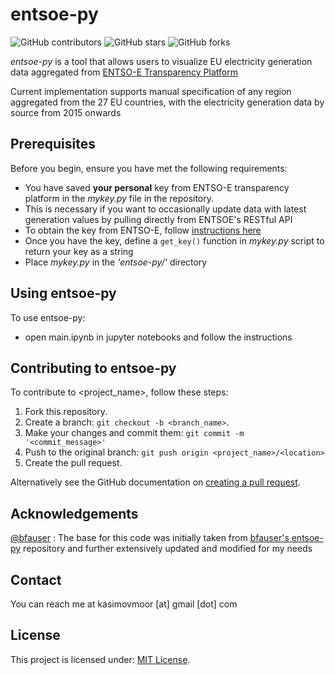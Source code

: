# entsoe-py

<!--- 
These are examples. See https://shields.io for others or to customize this set of shields. You might want to include dependencies, project status and licence info here  --->
![GitHub contributors](https://img.shields.io/github/contributors/timurka43/entsoe-py)
![GitHub stars](https://img.shields.io/github/stars/timurka43/entsoe-py?style=social)
![GitHub forks](https://img.shields.io/github/forks/timurka43/entsoe-py?style=social) 



*entsoe-py* is a tool that allows users to visualize EU electricity generation data aggregated from [ENTSO-E Transparency Platform](https://transparency.entsoe.eu/)

Current implementation supports manual specification of any region aggregated from the 27 EU countries, with the electricity generation data by source from 2015 onwards



## Prerequisites

Before you begin, ensure you have met the following requirements:
* You have saved **your personal** key from ENTSO-E transparency platform in the *mykey.py* file in the repository.
* This is necessary if you want to occasionally update data with latest generation values by pulling directly from ENTSOE's RESTful API
* To obtain the key from ENTSO-E, follow [instructions here](https://transparency.entsoe.eu/content/static_content/Static%20content/web%20api/Guide.html#_authentication_and_authorisation)
* Once you have the key, define a ```get_key()``` function in *mykey.py* script to return your key as a string
* Place *mykey.py* in the *'entsoe-py/'* directory



## Using entsoe-py

To use entsoe-py:
* open main.ipynb in jupyter notebooks and follow the instructions



## Contributing to entsoe-py
<!--- If your README is long or you have some specific process or steps you want contributors to follow, consider creating a separate CONTRIBUTING.md file--->
To contribute to <project_name>, follow these steps:

1. Fork this repository.
2. Create a branch: `git checkout -b <branch_name>`.
3. Make your changes and commit them: `git commit -m '<commit_message>'`
4. Push to the original branch: `git push origin <project_name>/<location>`
5. Create the pull request.

Alternatively see the GitHub documentation on [creating a pull request](https://help.github.com/en/github/collaborating-with-issues-and-pull-requests/creating-a-pull-request).

<!--- 
## Contributors

Thanks to the following people who have contributed to this project:

* [@scottydocs](https://github.com/scottydocs) 📖
* [@cainwatson](https://github.com/cainwatson) 🐛
* [@calchuchesta](https://github.com/calchuchesta) 🐛

You might want to consider using something like the [All Contributors](https://github.com/all-contributors/all-contributors) specification and its [emoji key](https://allcontributors.org/docs/en/emoji-key).
--->

## Acknowledgements

[@bfauser](github.com/bfauser/) : The base for this code was initially taken from [bfauser's entsoe-py](github.com/bfauser/entsoe-py) repository and further extensively updated and modified for my needs

## Contact

You can reach me at kasimovmoor [at] gmail [dot] com

## License
<!--- If you're not sure which open license to use see https://choosealicense.com/--->

This project is licensed under: [MIT License](https://github.com/timurka43/entsoe-py/blob/main/LICENSE).


